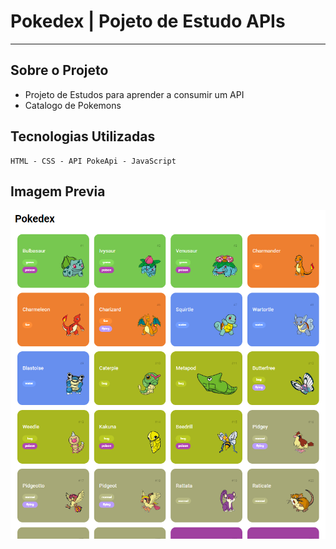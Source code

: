 # Pokedex | Pojeto de Estudo APIs 

---
## Sobre o Projeto
- Projeto de Estudos para aprender a consumir um API 
- Catalogo de Pokemons
 ## Tecnologias Utilizadas
````
HTML - CSS - API PokeApi - JavaScript

````
Imagem Previa  
---
<img src="/assets/imgs/Captura de tela 2024-01-20 214529.png">
